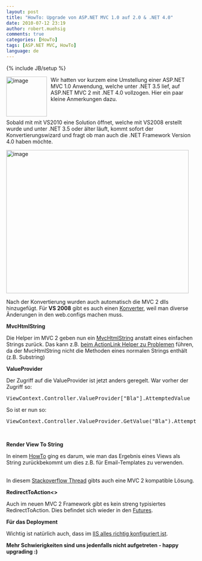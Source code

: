 ```yaml
---
layout: post
title: "HowTo: Upgrade von ASP.NET MVC 1.0 auf 2.0 & .NET 4.0"
date: 2010-07-12 23:19
author: robert.muehsig
comments: true
categories: [HowTo]
tags: [ASP.NET MVC, HowTo]
language: de
---
```

{% include JB/setup %}
<p><a href="{{BASE_PATH}}/assets/wp-images/image1001.png"><img style="border-bottom: 0px; border-left: 0px; margin: 0px 10px 0px 0px; display: inline; border-top: 0px; border-right: 0px" title="image" border="0" alt="image" align="left" src="{{BASE_PATH}}/assets/wp-images/image_thumb185.png" width="108" height="106" /></a>Wir hatten vor kurzem eine Umstellung einer ASP.NET MVC 1.0 Anwendung, welche unter .NET 3.5 lief, auf ASP.NET MVC 2 mit .NET 4.0 vollzogen. Hier ein paar kleine Anmerkungen dazu.</p>  <p>&#160;</p>  <p>Sobald mit mit VS2010 eine Solution öffnet, welche mit VS2008 erstellt wurde und unter .NET 3.5 oder älter läuft, kommt sofort der Konvertierungswizard und fragt ob man auch die .NET Framework Version 4.0 haben möchte.</p>  <p><a href="{{BASE_PATH}}/assets/wp-images/image1002.png"><img style="border-bottom: 0px; border-left: 0px; display: inline; border-top: 0px; border-right: 0px" title="image" border="0" alt="image" src="{{BASE_PATH}}/assets/wp-images/image_thumb186.png" width="485" height="381" /></a> </p>  <p>Nach der Konvertierung wurden auch automatisch die MVC 2 dlls hinzugefügt. Für <strong>VS 2008</strong> gibt es auch einen <a href="http://weblogs.asp.net/leftslipper/archive/2009/10/19/migrating-asp-net-mvc-1-0-applications-to-asp-net-mvc-2.aspx">Konverter</a>, weil man diverse Änderungen in den web.configs machen muss.</p>  <p><strong>MvcHtmlString</strong></p>  <p>Die Helper im MVC 2 geben nun ein <a href="http://msdn.microsoft.com/en-us/library/system.web.mvc.mvchtmlstring.aspx">MvcHtmlString</a> anstatt eines einfachen Strings zurück. Das kann z.B. <a href="http://stackoverflow.com/questions/2382942/mvchtmlstring-mvc-2-conversion-error">beim ActionLink Helper zu Problemen</a> führen, da der MvcHtmlString nicht die Methoden eines normalen Strings enthält (z.B. Substring)</p>  <p><strong>ValueProvider</strong></p>  <p>Der Zugriff auf die ValueProvider ist jetzt anders geregelt. War vorher der Zugriff so:</p>  <div style="padding-bottom: 0px; margin: 0px; padding-left: 0px; padding-right: 0px; display: inline; float: none; padding-top: 0px" id="scid:812469c5-0cb0-4c63-8c15-c81123a09de7:51731c35-d551-4f30-9978-e35d3989fddc" class="wlWriterEditableSmartContent"><pre name="code" class="c#">ViewContext.Controller.ValueProvider["Bla"].AttemptedValue</pre></div>

<p>So ist er nun so:</p>

<div style="padding-bottom: 0px; margin: 0px; padding-left: 0px; padding-right: 0px; display: inline; float: none; padding-top: 0px" id="scid:812469c5-0cb0-4c63-8c15-c81123a09de7:72f98e37-505e-4eb4-aa96-a3088c1cfd20" class="wlWriterEditableSmartContent"><pre name="code" class="c#">ViewContext.Controller.ValueProvider.GetValue("Bla").AttemptedValue</pre></div>

<p>&#160;</p>

<p></p>

<p><strong>Render View To String</strong></p>

<p>In einem <a href="{{BASE_PATH}}/2010/01/29/howto-excel-export-mit-asp-net-mvc-und-render-view-to-string/">HowTo</a> ging es darum, wie man das Ergebnis eines Views als String zurückbekommt um dies z.B. für Email-Templates zu verwenden.

  <br />In diesem <a href="http://stackoverflow.com/questions/483091/render-a-view-as-a-string">Stackoverflow Thread</a> gibts auch eine MVC 2 kompatible Lösung.</p>

<p><strong>RedirectToAction&lt;&gt;</strong></p>

<p>Auch im neuen MVC 2 Framework gibt es kein streng typisiertes RedirectToAction. Dies befindet sich wieder in den <a href="http://aspnet.codeplex.com/wikipage?title=MVC&amp;referringTitle=Home">Futures</a>. </p>

<p><strong>Für das Deployment</strong></p>

<p>Wichtig ist natürlich auch, dass im <a href="{{BASE_PATH}}/2010/04/29/howto-net-4-0-asp-net-mvc-on-iis-7-5-pagehandlerfactory-integrated-has-a-bad-module-managedpipelinehandler/">IIS alles richtig konfiguriert ist</a>.</p>

<p><strong>Mehr Schwierigkeiten sind uns jedenfalls nicht aufgetreten - happy upgrading :)</strong></p>
